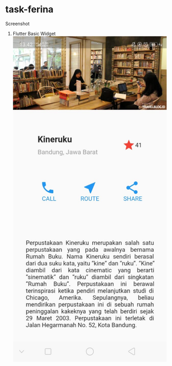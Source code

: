 # task-ferina

Screenshot

1. Flutter Basic Widget
![Flutter Basic Widget Task](flutter-widget-ferina.jpeg)
